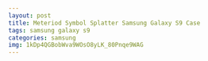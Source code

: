 ```yaml
---
layout: post
title: Meteriod Symbol Splatter Samsung Galaxy S9 Case
tags: samsung galaxy s9
categories: samsung
img: 1kDp4QGBobWva9WOsO8yLK_80Pnqe9WAG
---
```

